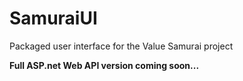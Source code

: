 SamuraiUI
=========

Packaged user interface for the Value Samurai project

**Full ASP.net Web API version coming soon...**